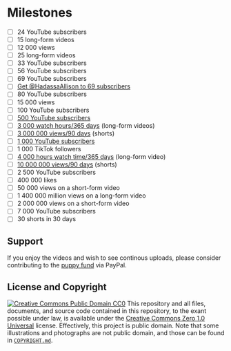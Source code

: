 # Milestones
- [ ] 24 YouTube subscribers <!--- most subscribed alternative YouTube channel -->
- [ ] 15 long-form videos <!--- most videos uploaded to an alternative YouTube channel -->
- [ ] 12 000 views <!--- most viewed alternative YouTube channel -->
- [ ] 25 long-form videos <!--- total videos uploaded to YouTube on other channels -->
- [ ] 33 YouTube subscribers <!--- total number of subscribers to Hadassa Allison's YouTube channel -->
- [ ] 56 YouTube subscribers <!--- combined subscribers on other YouTube channels -->
- [ ] 69 YouTube subscribers <!--- reference to biancaglamour69's Twitter account -->
- [ ] [Get @HadassaAllison to 69 subscribers](https://www.youtube.com/@HadassaAllison) <!--- self-referral joke to the Twitter's account @biancaglamour69 -->
- [ ] 80 YouTube subscribers <!--- combined subscribers between both guardians -->
- [ ] 15 000 views <!--- combined views on other YouTube channels -->
- [ ] 100 YouTube subscribers <!--- ability to claim custom channel name -->
- [ ] [500 YouTube subscribers](https://support.google.com/youtube/answer/13429240) <!--- lowered YPP requirements -->
- [ ] [3 000 watch hours/365 days](https://support.google.com/youtube/answer/13429240) (long-form videos) <!--- lowered YPP requirements -->
- [ ] [3 000 000 views/90 days](https://support.google.com/youtube/answer/13429240) (shorts) <!--- lowered YPP requirements -->
- [ ] [1 000 YouTube subscribers](https://support.google.com/youtube/answer/72851?hl) <!--- YPP requirements -->
- [ ] 1 000 TikTok followers
- [ ] [4 000 hours watch time/365 days](https://support.google.com/youtube/answer/72851?hl) (long-form video) <!--- YPP requirements -->
- [ ] [10 000 000 views/90 days](https://support.google.com/youtube/answer/72851?hl) (shorts)<!--- egibility for monetization of short-form content -->
- [ ] 2 500 YouTube subscribers <!--- @biancaglamour on TikTok has 2498 followers as of 2023-06-13 -->
- [ ] 400 000 likes <!--- @biancaglamour on TikTok has 356.1K likes as of 2023-06-13 -->
- [ ] 50 000 views on a short-form video <!--- most viewed short with #WestSiberianLaika: https://www.youtube.com/shorts/gsELfCQl17Y -->
- [ ] 1 400 000 million views on a long-form video <!--- most viewed laika-related video with English metadata: https://www.youtube.com/watch?v=UarfEA0v528&pp=ygUTd2VzdCBzaWJlcmlhbiBsYWlrYQ%3D%3D -->
- [ ] 2 000 000 views on a short-form video <!--- @biancaglamour's most viewed video on TikTok is: https://www.tiktok.com/@biancaglamour/video/7101473081905908997 with 1.8M views as of 2023-06-13) -->
- [ ] 7 000 YouTube subscribers <!--- Twitter account with most followers -->
- [ ] 30 shorts in 30 days <!--- https://www.youtube.com/watch?v=XCg64227nOw -->
## Support
If you enjoy the videos and wish to see continous uploads, please consider contributing to the [puppy fund](https://paypal.me/bglamours) via PayPal.
## License and Copyright
[![Creative Commons Public Domain CC0](https://licensebuttons.net/p/zero/1.0/80x15.png)](http://creativecommons.org/publicdomain/zero/1.0/)
This repository and all files, documents, and source code contained in this repository, to the exant possible under law, is available under the [Creative Commons Zero 1.0 Universal](http://creativecommons.org/publicdomain/zero/1.0/) license. Effectively, this project is public domain. Note that some illustrations and photographs are not public domain, and those can be found in [`COPYRIGHT.md`](.COPYRIGHT.md).
